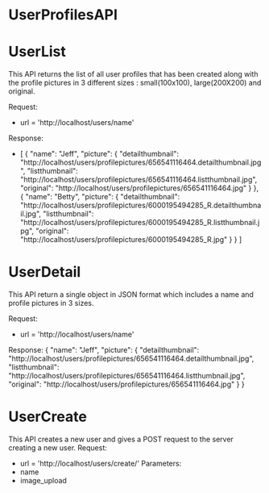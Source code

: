 # UserProfilesAPI

# UserList
This API returns the list of all user profiles that has been created along with the profile pictures in 3 different sizes : small(100x100), large(200X200) and original.

Request:
-    url = 'http://localhost/users/name'

    
Response:
- [
    {
        "name": "Jeff",
        "picture": {
            "detailthumbnail": "http://localhost/users/profilepictures/656541116464.detailthumbnail.jpg",
            "listthumbnail": "http://localhost/users/profilepictures/656541116464.listthumbnail.jpg",
            "original": "http://localhost/users/profilepictures/656541116464.jpg"
        }
    },
    {
        "name": "Betty",
        "picture": {
            "detailthumbnail": "http://localhost/users/profilepictures/6000195494285_R.detailthumbnail.jpg",
            "listthumbnail": "http://localhost/users/profilepictures/6000195494285_R.listthumbnail.jpg",
            "original": "http://localhost/users/profilepictures/6000195494285_R.jpg"
        }
    }
]


# UserDetail
This API return a single object in JSON format which includes a name and profile pictures in 3 sizes.

Request:
-    url = 'http://localhost/users/name'

Response:
{
    "name": "Jeff",
    "picture": {
        "detailthumbnail": "http://localhost/users/profilepictures/656541116464.detailthumbnail.jpg",
        "listthumbnail": "http://localhost/users/profilepictures/656541116464.listthumbnail.jpg",
        "original": "http://localhost/users/profilepictures/656541116464.jpg"
    }
}



# UserCreate
This API creates a new user and gives a POST request to the server creating a new user.
Request:
-    url = 'http://localhost/users/create/'
Parameters:
-   name
-   image_upload
